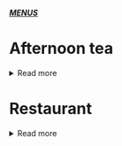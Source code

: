 <ins>***MENUS***</ins>



# **Afternoon tea**
<details>

<summary> Read more </summary>

*£23.99 per person for adults*

*£12.99 per person for Child under 12*

***to Book:*** 

call: 02382 516 797

Email: reception@botleigh-Grange.com


# Booking: please provide at least 24hr notice 

![image](https://github.com/Botleigh-Grange/Menus/assets/151997230/a82b800b-49ce-44e7-b220-e9cfa6d95c1d)








</details>

# **Restaurant**

<details>

<summary> Read more </summary>

*£10.99 1 course*

*£13.99 2 course*

*£15.99 3 course*

**Above prices exclude "from the grill " and Lunch menu**

to Book: 

call: 02382 516 797

Email: reception@botleigh-Grange.com

![image](https://github.com/Botleigh-Grange/Menus/assets/151997230/e0f0a94a-5a9f-41ca-a541-a18ed3ac7bf5)
![image](https://github.com/Botleigh-Grange/Menus/assets/151997230/addaef27-a181-449a-9ffd-acd47e359b11)
![image](https://github.com/Botleigh-Grange/Menus/assets/151997230/2dee1788-b481-4acc-8e1e-9924744c4be3)






</details>
